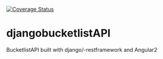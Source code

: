 [![Coverage Status](https://coveralls.io/repos/github/andela-mochieng/djangobucketlistAPI/badge.svg?branch=develop)](https://coveralls.io/github/andela-mochieng/djangobucketlistAPI?branch=develop)
# djangobucketlistAPI
BucketlistAPI built with django/-restframework and Angular2
